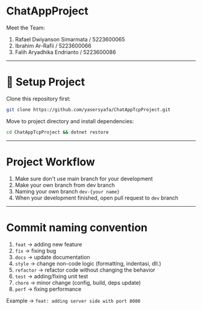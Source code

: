 # ChatAppProject

Meet the Team:

1. Rafael Dwiyanson Simarmata / 5223600065
2. Ibrahim Ar-Rafii / 5223600066
3. Falih Aryadhika Endrianto / 5223600086

---

# 🚀 Setup Project

Clone this repository first:

```bash
git clone https://github.com/yasersyafa/ChatAppTcpProject.git
```

Move to project directory and install dependencies:

```bash
cd ChatAppTcpProject && dotnet restore
```

---

# Project Workflow

1. Make sure don't use main branch for your development
2. Make your own branch from dev branch
3. Naming your own branch `dev-{your name}`
4. When your development finished, open pull request to `dev` branch

---

# Commit naming convention

1. `feat` → adding new feature
2. `fix` → fixing bug
3. `docs` → update documentation
4. `style` → change non-code logic (formatting, indentasi, dll.)
5. `refactor` → refactor code without changing the behavior
6. `test` → adding/fixing unit test
7. `chore` → minor change (config, build, deps update)
8. `perf` → fixing performance

Example → `feat: adding server side with port 8080`
